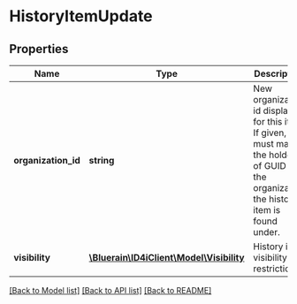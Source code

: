 # HistoryItemUpdate

## Properties
Name | Type | Description | Notes
------------ | ------------- | ------------- | -------------
**organization_id** | **string** | New organization id displayed for this item. If given, must match the holder of GUID and the organization the history item is found under. | [optional] 
**visibility** | [**\Bluerain\ID4iClient\Model\Visibility**](Visibility.md) | History item visibility restrictions | [optional] 

[[Back to Model list]](../README.md#documentation-for-models) [[Back to API list]](../README.md#documentation-for-api-endpoints) [[Back to README]](../README.md)


